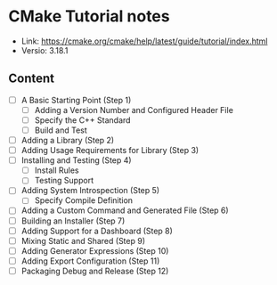 # CMake Tutorial notes

- Link: https://cmake.org/cmake/help/latest/guide/tutorial/index.html
- Versio: 3.18.1

## Content

- [ ] A Basic Starting Point (Step 1)
  - [ ] Adding a Version Number and Configured Header File
  - [ ] Specify the C++ Standard
  - [ ] Build and Test
- [ ] Adding a Library (Step 2)
- [ ] Adding Usage Requirements for Library (Step 3)
- [ ] Installing and Testing (Step 4)
  - [ ] Install Rules
  - [ ] Testing Support
- [ ] Adding System Introspection (Step 5)
  - [ ] Specify Compile Definition
- [ ] Adding a Custom Command and Generated File (Step 6)
- [ ] Building an Installer (Step 7)
- [ ] Adding Support for a Dashboard (Step 8)
- [ ] Mixing Static and Shared (Step 9)
- [ ] Adding Generator Expressions (Step 10)
- [ ] Adding Export Configuration (Step 11)
- [ ] Packaging Debug and Release (Step 12)
